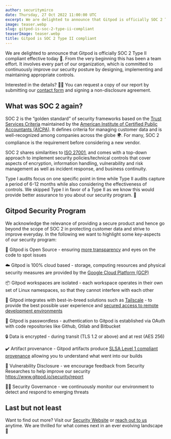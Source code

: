 ```yaml
---
author: securitymirco
date: Thursday, 27 Oct 2022 11:00:00 UTC
excerpt: We are delighted to announce that Gitpod is officially SOC 2 Type II compliant effective today! 🚀
image: teaser.webp
slug: gitpod-is-soc-2-type-ii-compliant
teaserImage: teaser.webp
title: Gitpod is SOC 2 Type II compliant
---
```


<script context="module">
  export const prerender = true;
</script>

We are delighted to announce that Gitpod is officially SOC 2 Type II compliant effective today 🥳. From the very beginning this has been a team effort. It involves every part of our organization, which is committed to continuously improve our security posture by designing, implementing and maintaining appropriate controls.

Interested in the details? 🕵️‍♂️ You can request a copy of our report by submitting our [contact form](https://www.gitpod.io/contact/sales) and signing a non-disclosure agreement.

## What was SOC 2 again?

SOC 2 is the “golden standard” of security frameworks based on the [Trust Services Criteria](https://us.aicpa.org/content/dam/aicpa/interestareas/frc/assuranceadvisoryservices/downloadabledocuments/trust-services-criteria.pdf) maintained by the [American Institute of Certified Public Accountants (AICPA)](https://www.aicpa.org/). It defines criteria for managing customer data and is well-recognized among companies across the globe 🌍. For many, SOC 2 compliance is the requirement before considering a new vendor.

SOC 2 shares similarities to [ISO 27001](https://www.iso.org/isoiec-27001-information-security.html), and comes with a top-down approach to implement security policies/technical controls that cover aspects of encryption, information handling, vulnerability and risk management as well as incident response, and business continuity.

Type I audits focus on one specific point in time while Type II audits capture a period of 6-12 months while also considering the effectiveness of controls. We skipped Type I in favor of a Type II as we know this would provide better assurance to you about our security program. 🚀

## Gitpod Security Program

We acknowledge the relevance of providing a secure product and hence go beyond the scope of SOC 2 in protecting customer data and strive to improve everyday. In the following we want to highlight some key-aspects of our security program:

👀 Gitpod is Open Source - ensuring [more transparency](https://www.gitpod.io/blog/opensource) and eyes on the code to spot issues

☁️ Gitpod is 100% cloud based - storage, computing resources and physical security measures are provided by the [Google Cloud Platform (GCP)](https://cloud.google.com/security/compliance)

📦 Gitpod workspaces are isolated - each workspace operates in their own set of Linux namespaces, so that they cannot interfere with each other

🧰 Gitpod integrates with best-in-breed solutions such as [Tailscale](https://tailscale.com/) - to provide the best possible user experience and [secured access to remote development environments](https://www.gitpod.io/blog/tailscale)

🔑 Gitpod is passwordless - authentication to Gitpod is established via OAuth with code repositories like Github, Gtilab and Bitbucket

🔒 Data is encrypted - during transit (TLS 1.2 or above) and at rest (AES 256)

✔️ Artifact provenance - Gitpod artifacts produce [SLSA Level 1 compliant provenance](https://www.gitpod.io/blog/securing-the-software-supply-chain-at-gitpod-with-slsa) allowing you to understand what went into our builds

📢 Vulnerability Disclosure - we encourage feedback from Security Researches to help improve our security https://www.gitpod.io/security/report

👮‍♂️ Security Governance - we continuously monitor our environment to detect and respond to emerging threats

## Last but not least

Want to find out more? Visit our [Security Website](https://www.gitpod.io/security) or [reach out to us](https://www.gitpod.io/contact) anytime. We are thrilled for what comes next in an ever evolving landscape 🚀
